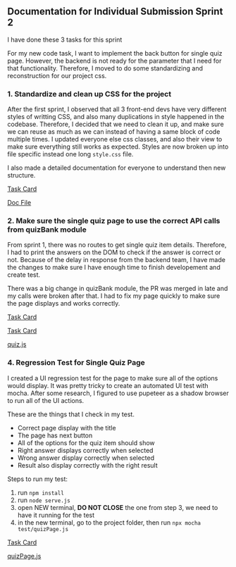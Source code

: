 ## Documentation for Individual Submission Sprint 2

I have done these 3 tasks for this sprint 

For my new code task, I want to implement the back button for single quiz page. However, the backend is not ready for the parameter that I need for that functionality. Therefore, I moved to do some standardizing and reconstruction for our project css. 

### 1. Standardize and clean up CSS for the project 
After the first sprint, I observed that all 3 front-end devs have very different styles of writting CSS, and also many duplications in style happened in the codebase. 
Therefore, I decided that we need to clean it up, and make sure we can reuse as much as we can instead of having a same block of code multiple times. 
I updated everyone else css classes, and also their view to make sure everything still works as expected. 
Styles are now broken up into file specific instead one long `style.css` file. 

I also made a detailed documentation for everyone to understand then new structure.

[Task Card](https://github.com/MUN-COMP6905/project-eteam/issues/113)

[Doc File](/doc/csscodestyle.md)

### 2. Make sure the single quiz page to use the correct API calls from quizBank module 
From sprint 1, there was no routes to get single quiz item details. Therefore, I had to print the answers on the DOM to check if the answer is correct or not. Because of the delay in response from the backend team, I have made the changes to make sure I have enough time to finish developement and create test. 

There was a big change in quizBank module, the PR was merged in late and my calls were broken after that. I had to fix my page quickly to make sure the page displays and works correctly. 

[Task Card](https://github.com/MUN-COMP6905/project-eteam/issues/98)

[Task Card](https://github.com/MUN-COMP6905/project-eteam/issues/146)

[quiz.js](/public/js/quiz.js)

### 4. Regression Test for Single Quiz Page
I created a UI regression test for the page to make sure all of the options would display. It was pretty tricky to create an automated UI test with mocha. After some research, I figured to use pupeteer as a shadow browser to run all of the UI actions. 

These are the things that I check in my test. 
- Correct page display with the title 
- The page has next button 
- All of the options for the quiz item should show 
- Right answer displays correctly when selected
- Wrong answer display correctly when selected
- Result also display correctly with the right result 

Steps to run my test: 
1. run `npm install`
2. run `node serve.js`
3. open NEW terminal, **DO NOT CLOSE** the one from step 3, we need to have it running for the test
4. in the new terminal, go to the project folder, then run `npx mocha test/quizPage.js`

[Task Card](https://github.com/MUN-COMP6905/project-eteam/issues/122)

[quizPage.js](/test/quizPage.js)


